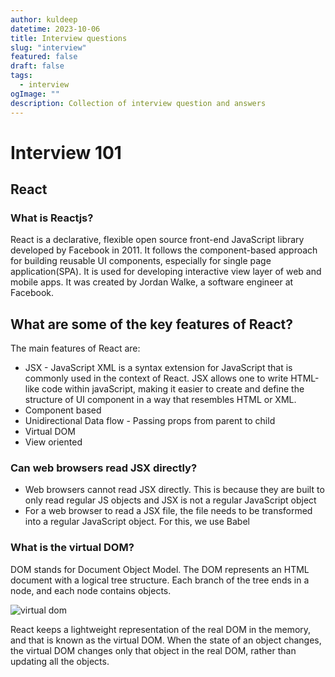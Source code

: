 ```yaml
---
author: kuldeep
datetime: 2023-10-06
title: Interview questions
slug: "interview"
featured: false
draft: false
tags:
  - interview
ogImage: ""
description: Collection of interview question and answers
---
```


# Interview 101

## React

### What is Reactjs?

React is a declarative, flexible open source front-end JavaScript library developed by Facebook in 2011. It follows the component-based approach for building reusable UI components, especially for single page application(SPA). It is used for developing interactive view layer of web and mobile apps. It was created by Jordan Walke, a software engineer at Facebook.

## What are some of the key features of React?

The main features of React are:

- JSX - JavaScript XML is a syntax extension for JavaScript that is commonly used in the context of React. JSX allows one to write HTML-like code within javaScript, making it easier to create and define the structure of UI component in a way that resembles HTML or XML.
- Component based
- Unidirectional Data flow - Passing props from parent to child
- Virtual DOM
- View oriented

### Can web browsers read JSX directly?

- Web browsers cannot read JSX directly. This is because they are built to only read regular JS objects and JSX is not a regular JavaScript object
- For a web browser to read a JSX file, the file needs to be transformed into a regular JavaScript object. For this, we use Babel

### What is the virtual DOM?

DOM stands for Document Object Model. The DOM represents an HTML document with a logical tree structure. Each branch of the tree ends in a node, and each node contains objects.

![virtual dom](https://www.simplilearn.com/ice9/free_resources_article_thumb/virtualdom.JPG)

React keeps a lightweight representation of the real DOM in the memory, and that is known as the virtual DOM. When the state of an object changes, the virtual DOM changes only that object in the real DOM, rather than updating all the objects.
